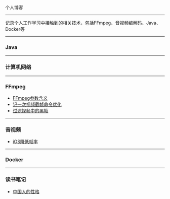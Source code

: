 个人博客

-------
记录个人工作学习中接触到的相关技术，包括FFmpeg、音视频编解码、Java、Docker等

------

### Java

------

### 计算机网络

------
### FFmpeg
* [FFmpeg参数含义](https://github.com/GeorgeCh2/blog/blob/master/ffmpeg/ffmpeg%20%E5%8F%82%E6%95%B0%E5%90%AB%E4%B9%89.md)
* [记一次视频截帧命令优化](https://github.com/GeorgeCh2/blog/blob/master/ffmpeg/%E8%AE%B0%E4%B8%80%E6%AC%A1%E8%A7%86%E9%A2%91%E6%88%AA%E5%B8%A7%E5%91%BD%E4%BB%A4%E4%BC%98%E5%8C%96.md)
* [过滤视频中的黑帧](https://github.com/GeorgeCh2/blog/blob/master/ffmpeg/%E8%BF%87%E6%BB%A4%E8%A7%86%E9%A2%91%E4%B8%AD%E7%9A%84%E9%BB%91%E5%B8%A7.md)

------

### 音视频
* [iOS降低帧率](https://github.com/GeorgeCh2/blog/blob/master/%E9%9F%B3%E8%A7%86%E9%A2%91/iOS%E9%99%8D%E4%BD%8E%E8%A7%86%E9%A2%91%E5%B8%A7%E7%8E%87.md)
------

### Docker

---

### 读书笔记
* [中国人的性格](https://github.com/GeorgeCh2/blog/blob/master/%E8%AF%BB%E4%B9%A6%E7%AC%94%E8%AE%B0/%E4%B8%AD%E5%9B%BD%E4%BA%BA%E7%9A%84%E6%80%A7%E6%A0%BC.md)
